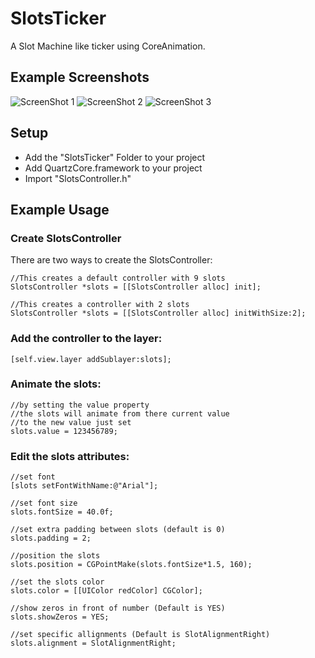 # SlotsTicker

A Slot Machine like ticker using CoreAnimation.

## Example Screenshots
![ScreenShot 1](http://cloud.github.com/downloads/mglagola/SlotsTicker/screen1.png)
![ScreenShot 2](http://cloud.github.com/downloads/mglagola/SlotsTicker/screen2.png)
![ScreenShot 3](http://cloud.github.com/downloads/mglagola/SlotsTicker/screen3.png)

## Setup

- Add the "SlotsTicker" Folder to your project
- Add QuartzCore.framework to your project
- Import "SlotsController.h"

## Example Usage

### Create SlotsController

There are two ways to create the SlotsController:

```objc
//This creates a default controller with 9 slots
SlotsController *slots = [[SlotsController alloc] init];

//This creates a controller with 2 slots 
SlotsController *slots = [[SlotsController alloc] initWithSize:2];
```
### Add the controller to the layer:

```objc
[self.view.layer addSublayer:slots];
```
### Animate the slots:

```objc
//by setting the value property
//the slots will animate from there current value
//to the new value just set
slots.value = 123456789;
```

### Edit the slots attributes:

```objc  
//set font
[slots setFontWithName:@"Arial"];

//set font size
slots.fontSize = 40.0f;

//set extra padding between slots (default is 0)
slots.padding = 2;

//position the slots
slots.position = CGPointMake(slots.fontSize*1.5, 160);
    
//set the slots color
slots.color = [[UIColor redColor] CGColor];

//show zeros in front of number (Default is YES)
slots.showZeros = YES;
    
//set specific allignments (Default is SlotAlignmentRight)
slots.alignment = SlotAlignmentRight;
```

